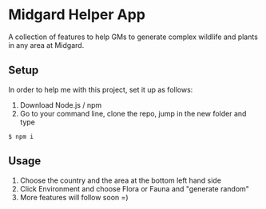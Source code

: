 # Midgard Helper App
A collection of features to help GMs to generate complex wildlife and plants in any area at Midgard.

## Setup
In order to help me with this project, set it up as follows:

1.  Download Node.js / npm
2.  Go to your command line, clone the repo, jump in the new folder and type

```
$ npm i
```

## Usage
1. Choose the country and the area at the bottom left hand side
2. Click Environment and choose Flora or Fauna and "generate random"
3. More features will follow soon =)
